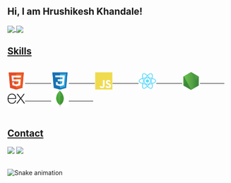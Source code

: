 ## Hi, I am Hrushikesh Khandale! 

 <div>
  <a href="https://github.com/HrushikeshKhandale">
   <img align="center" height="170" src="https://github-readme-stats.vercel.app/api/top-langs/?username=HrushikeshKhandale&layout=compact&langs_count=16&theme=dracula"/>
  <img align="center" src="https://github-readme-stats.vercel.app/api?username=HrushikeshKhandale&show_icons=true&theme=dracula&include_all_commits=true&count_private=true&hide=issues"/>
</div>
 
 ## Skills
<div style="display: inline_block"><br>
  <img height="40" align="center" alt="HTML5" src="https://raw.githubusercontent.com/devicons/devicon/master/icons/html5/html5-original.svg">
 &nbsp;&nbsp;&nbsp;&nbsp;&nbsp;&nbsp;&nbsp;&nbsp;&nbsp;&nbsp;&nbsp;&nbsp;&nbsp;
  <img height="40" align="center" alt="CSS3" src="https://raw.githubusercontent.com/devicons/devicon/master/icons/css3/css3-original.svg">
 &nbsp;&nbsp;&nbsp;&nbsp;&nbsp;&nbsp;&nbsp;&nbsp;&nbsp;&nbsp;&nbsp;&nbsp;&nbsp;
  <img height="40" align="center" alt="JavaScript" src="https://raw.githubusercontent.com/devicons/devicon/master/icons/javascript/javascript-plain.svg">
 &nbsp;&nbsp;&nbsp;&nbsp;&nbsp;&nbsp;&nbsp;&nbsp;&nbsp;&nbsp;&nbsp;&nbsp;&nbsp;
  <img height="40" align="center" alt="React" src="https://raw.githubusercontent.com/devicons/devicon/master/icons/react/react-original.svg">
 &nbsp;&nbsp;&nbsp;&nbsp;&nbsp;&nbsp;&nbsp;&nbsp;&nbsp;&nbsp;&nbsp;&nbsp;&nbsp;
  <img height="40" align="center" alt="Node.js" src="https://raw.githubusercontent.com/devicons/devicon/master/icons/nodejs/nodejs-original.svg">
 &nbsp;&nbsp;&nbsp;&nbsp;&nbsp;&nbsp;&nbsp;&nbsp;&nbsp;&nbsp;&nbsp;&nbsp;&nbsp;
  <img height="40" align="center" alt="Express.js" src="https://raw.githubusercontent.com/devicons/devicon/master/icons/express/express-original.svg">
 &nbsp;&nbsp;&nbsp;&nbsp;&nbsp;&nbsp;&nbsp;&nbsp;&nbsp;&nbsp;&nbsp;&nbsp;&nbsp;
  <img height="40" align="center" alt="MongoDB" src="https://raw.githubusercontent.com/devicons/devicon/master/icons/mongodb/mongodb-original.svg">
 &nbsp;&nbsp;&nbsp;&nbsp;&nbsp;&nbsp;&nbsp;&nbsp;&nbsp;&nbsp;&nbsp;&nbsp;&nbsp;
<!--   <img height="40" align="center" alt="SQL" src="https://raw.githubusercontent.com/devicons/devicon/master/icons/mysql/mysql-original.svg">
 &nbsp;&nbsp;&nbsp;&nbsp;&nbsp;&nbsp;&nbsp;&nbsp;&nbsp;&nbsp;&nbsp;&nbsp;&nbsp;
  <img height="40" align="center" alt="C++" src="https://raw.githubusercontent.com/devicons/devicon/master/icons/cplusplus/cplusplus-original.svg">
 &nbsp;&nbsp;&nbsp;&nbsp;&nbsp;&nbsp;&nbsp;&nbsp;&nbsp;&nbsp;&nbsp;&nbsp;&nbsp;
  <img height="40" align="center" alt="Java" src="https://raw.githubusercontent.com/devicons/devicon/master/icons/java/java-original.svg"> -->
</div>
  
</br>

## Contact 
<div> 
  <a href="https://www.linkedin.com/in/hrushikesh-khandale-76b82b196/" target="_blank"><img src="https://img.shields.io/badge/-LinkedIn-%230077B5?style=for-the-badge&logo=linkedin&logoColor=white" target="_blank"></a> 
  <a href="mailto: your-khandalehrushikesh@gmail.com"><img src="https://img.shields.io/badge/-Gmail-%23333?style=for-the-badge&logo=gmail&logoColor=white" target="_blank"></a>
 </br>
</br>
 
 ![Snake animation](https://github.com/HrushikeshKhandale/HrushikeshKhandale/blob/output/github-contribution-grid-snake.svg)
 
</div>
